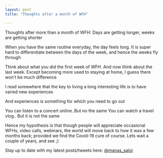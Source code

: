 ```yaml
---
layout: post
title: "Thoughts after a month of WFH"

---
```


Thoughts after more than a month of WFH: Days are getting longer, weeks are getting shorter

When you have the same routine everyday, the day feels long. It is super hard to differentiate between the days of the week, and hence the weeks fly through

Think about what you did the first week of WFH. And now think about the last week. Except becoming more used to staying at home, I guess there won't be much difference

I read somewhere that the key to living a long interesting life is to have varied new experiences

And experiences is something for which you need to go out

You can listen to a concert online..But no the same
You can watch a travel vlog.. But it is not the same

Hence my hypothesis is that though people will appreciate occasional WFHs, video calls, webinars, the world will move back to how it was a few months back; provided we find the Covid-19 cure of course. Lets wait a couple of years, and see ;)

Stay up to date with my latest posts/tweets here: [@manas_saloi](http://twitter.com/manas_saloi)
